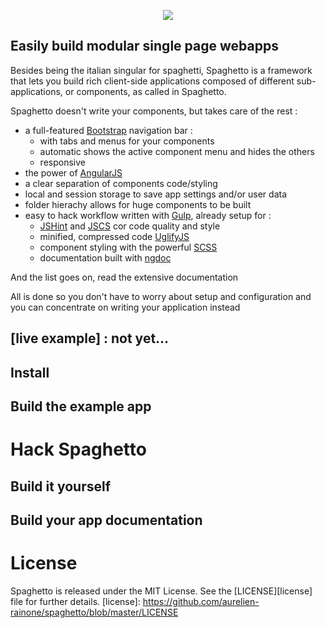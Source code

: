 <p align="center">
  <a href="http://gulpjs.com">
    <img src="https://raw.githubusercontent.com/aurelien-rainone/artwork/master/spaghetto-l.png">
  </a>
</p>


## Easily build modular single page webapps

Besides being the italian singular for spaghetti, Spaghetto is a framework that
lets you build rich client-side applications composed of different
sub-applications, or components, as called in Spaghetto.

Spaghetto doesn't write your components, but takes care of the rest :
  - a full-featured [Bootstrap](http://getbootstrap.com/) navigation bar :
    - with tabs and menus for your components
    - automatic shows the active component menu and hides the others
    - responsive
  - the power of [AngularJS](http://angularjs.org/)
  - a clear separation of components code/styling
  - local and session storage to save app settings and/or user data
  - folder hierachy allows for huge components to be built
  - easy to hack workflow written with [Gulp](http://gulpjs.com/), already setup for :
      - [JSHint](http://jshint.com/) and [JSCS](http://jscs.info/) cor code quality and style
      - minified, compressed code [UglifyJS](https://github.com/mishoo/UglifyJS)
      - component styling with the powerful [SCSS](http://sass-lang.com/)
      - documentation built with [ngdoc](https://github.com/angular/angular.js/wiki/Writing-AngularJS-Documentation#standard-supported-jsdoc-directives)

And the list goes on, read the extensive documentation

All is done so you don't have to worry about setup and configuration and you can
concentrate on writing your application instead

## [live example] : not yet...

## Install

## Build the example app

# Hack Spaghetto

## Build it yourself

## Build your app documentation

# License
Spaghetto is released under the MIT License. See the [LICENSE][license] file for further details.
[license]: https://github.com/aurelien-rainone/spaghetto/blob/master/LICENSE
